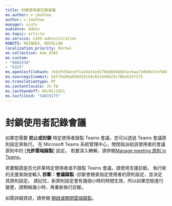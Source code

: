 ```yaml
---
title: 封鎖使用者記錄會議
ms.author: v-jmathew
author: v-jmathew
manager: scotv
audience: Admin
ms.topic: article
ms.service: o365-administration
ROBOTS: NOINDEX, NOFOLLOW
localization_priority: Normal
ms.collection: Adm_O365
ms.custom:
- "9002530"
- "9325"
ms.openlocfilehash: 7eb3fd34ec6f1a2d431ed276b00dd46b5ec6aa73d69b37ef88b1ba0ca6f5d077
ms.sourcegitcommit: b5f7da89a650d2915dc652449623c78be6247175
ms.translationtype: MT
ms.contentlocale: zh-TW
ms.lasthandoff: 08/05/2021
ms.locfileid: "54019175"
---
```

# <a name="block-user-from-recording-meetings"></a>封鎖使用者記錄會議

如果您需要 **防止或封鎖** 特定使用者錄製 Teams 會議，您可以透過 Teams 會議原則設定來執行。 在 Microsoft Teams 系統管理中心，關閉指派給該使用者的會議原則中的 [**允許雲端錄製**] 設定。 若要深入瞭解，請參閱[Manage meeting 原則 in Teams](https://docs.microsoft.com/microsoftteams/meeting-policies-in-teams#allow-cloud-recording)。

若要驗證是否允許某特定使用者或不錄製 Teams 會議，請使用支援診斷。 執行新的支援查詢並輸入 **診斷：會議錄製** -診斷會檢查指定使用者的原則設定，並決定其原則設定。 請記住，新原則設定會有幾個小時的時間生效，所以如果您剛進行變更，請稍候幾小時，再重新執行診斷。

如需詳細資訊，請參閱 [開啟或關閉雲端錄製](https://docs.microsoft.com/microsoftteams/cloud-recording#turn-on-or-turn-off-cloud-recording)。
